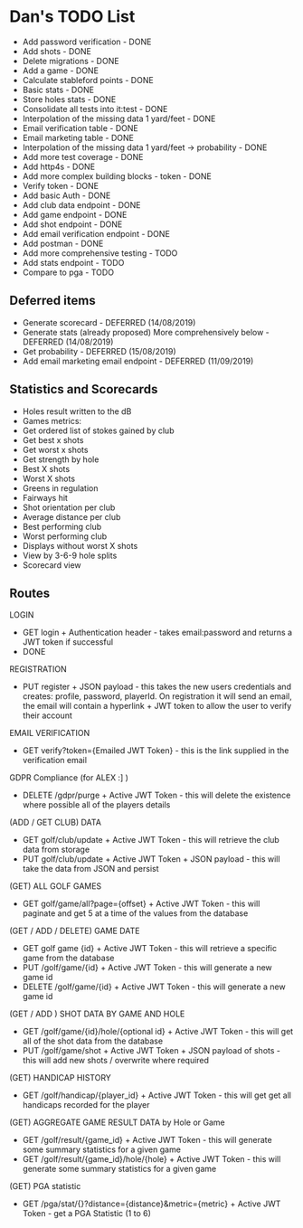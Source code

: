 # Dan's TODO List

* Add password verification - DONE
* Add shots - DONE
* Delete migrations - DONE
* Add a game - DONE
* Calculate stableford points - DONE
* Basic stats - DONE
* Store holes stats - DONE
* Consolidate all tests into it:test - DONE
* Interpolation of the missing data 1 yard/feet - DONE
* Email verification table - DONE
* Email marketing table - DONE
* Interpolation of the missing data 1 yard/feet -> probability - DONE
* Add more test coverage - DONE
* Add http4s - DONE
* Add more complex building blocks - token - DONE
* Verify token  - DONE
* Add basic Auth  - DONE
* Add club data endpoint  - DONE
* Add game endpoint  - DONE
* Add shot endpoint - DONE
* Add email verification endpoint - DONE
* Add postman - DONE
* Add more comprehensive testing - TODO
* Add stats endpoint - TODO
* Compare to pga - TODO

## Deferred items

* Generate scorecard - DEFERRED (14/08/2019)
* Generate stats (already proposed) More comprehensively below - DEFERRED (14/08/2019)
* Get probability - DEFERRED (15/08/2019)
* Add email marketing email endpoint - DEFERRED (11/09/2019)

## Statistics and Scorecards

* Holes result written to the dB
* Games metrics:
* Get ordered list of stokes gained by club
* Get best x shots
* Get worst x shots
* Get strength by hole
* Best X shots
* Worst X shots
* Greens in regulation
* Fairways hit
* Shot orientation per club
* Average distance per club
* Best performing club
* Worst performing club
* Displays without worst X shots
* View by 3-6-9 hole splits
* Scorecard view

## Routes

LOGIN
* GET login + Authentication header - takes email:password and returns a JWT token if successful
* DONE

REGISTRATION
* PUT register + JSON payload - this takes the new users credentials and creates: profile, password, playerId. On registration it will send an email, the email will contain a hyperlink + JWT token to allow the user to verify their account

EMAIL VERIFICATION
* GET verify?token={Emailed JWT Token} - this is the link supplied in the verification email

GDPR Compliance (for ALEX :] )
* DELETE /gdpr/purge + Active JWT Token - this will delete the existence where possible all of the players details

(ADD / GET CLUB) DATA
* GET golf/club/update + Active JWT Token - this will retrieve the club data from storage
* PUT golf/club/update + Active JWT Token + JSON payload - this will take the data from JSON and persist

(GET) ALL GOLF GAMES
* GET golf/game/all?page={offset}  + Active JWT Token - this will paginate and get 5 at a time of the values from the database

(GET / ADD / DELETE) GAME DATE
* GET golf game {id} + Active JWT Token - this will retrieve a specific game from the database
* PUT /golf/game/{id} + Active JWT Token - this will generate a new game id
* DELETE /golf/game/{id} + Active JWT Token - this will generate a new game id

(GET / ADD ) SHOT DATA BY GAME AND HOLE
* GET /golf/game/{id}/hole/{optional id} + Active JWT Token - this will get all of the shot data from the database
* PUT /golf/game/shot + Active JWT Token + JSON payload of shots - this will add new shots / overwrite where required

(GET) HANDICAP HISTORY
* GET /golf/handicap/{player_id} + Active JWT Token - this will get get all handicaps recorded for the player

(GET) AGGREGATE GAME RESULT DATA by Hole or Game
* GET /golf/result/{game_id} + Active JWT Token - this will generate some summary statistics for a given game
* GET /golf/result/{game_id}/hole/{hole} + Active JWT Token - this will generate some summary statistics for a given game

(GET) PGA statistic
* GET /pga/stat/{}?distance={distance}&metric={metric} + Active JWT Token - get a PGA Statistic (1 to 6)
